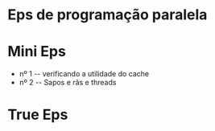 # Eps de programação paralela

# Mini Eps

- nº 1 -- verificando a utilidade do cache
- nº 2 -- Sapos e rãs e threads

# True Eps